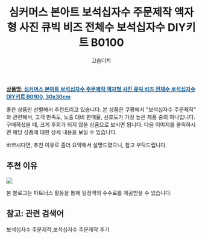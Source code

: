 ﻿---
layout: post
title: "심커머스 본아트 보석십자수 주문제작 액자형 사진 큐빅 비즈 전체수 보석십자수 DIY키트 B0100"
author: 고슴더치
categories: [가구/인테리어]
tags: [보석십자수 주문제작, 보석십자수 주문제작 후기]
image: https://static.coupangcdn.com/image/vendor_inventory/f1bf/ae543270d6d8ee7cf2ba30593b4c8e42f05bfac2d22cd32cfde500f7c63d.jpg
description: "쿠팡에서 보석십자수 주문제작 관련 상품으로 가장 고객 선호도가 높은 제품 중 하나입니다."
---

<a href="https://link.coupang.com/re/AFFSDP?lptag=AF7868842&pageKey=4361783084&itemId=5130531761&vendorItemId=71785144069&traceid=V0-153-56a213d575dfeb10"><b>상품명: <font color='#01579B'>심커머스 본아트 보석십자수 주문제작 액자형 사진 큐빅 비즈 전체수 보석십자수 DIY키트 B0100, 30x30cm</font></b></a>

좋은 상품만 선별해서 추천드리고 있습니다.
본 상품은 쿠팡에서 "보석십자수 주문제작" 와 관련해서, 고객 만족도, 노출 대비 판매율, 선호도가 가장 높은 제품 중의 하나입니다.
구매하셨을 때, 크게 후회가 되지 않을 상품으로 보시면 됩니다.
다음 이미지를 클릭하시면 해당 상품에 대한 상세 내용을 보실 수 있습니다.

바쁘시다면, 추천 이유로 좀더 요약해서 설명드렸으니, 참고 부탁드립니다.

## 추천 이유

<a href="https://link.coupang.com/re/AFFSDP?lptag=AF7868842&pageKey=4361783084&itemId=5130531761&vendorItemId=71785144069&traceid=V0-153-56a213d575dfeb10"><img src="https://thumbnail8.coupangcdn.com/thumbnails/remote/q89/image/vendor_inventory/6f03/faecf2a958326688d460887a32b5df710a6253eab2fa100ee32d925d386d.jpg"></a>

본 블로그는 파트너스 활동을 통해 일정액의 수수료를 제공받을 수 있습니다.

## 참고: 관련 검색어

보석십자수 주문제작,보석십자수 주문제작 후기
